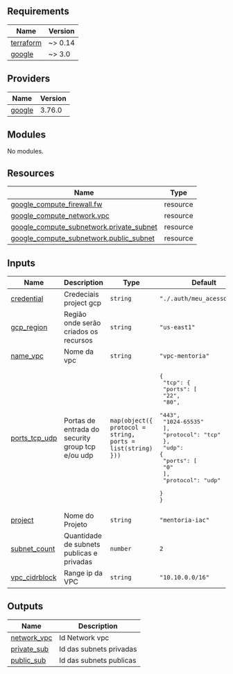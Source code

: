 ## Requirements

| Name | Version |
|------|---------|
| <a name="requirement_terraform"></a> [terraform](#requirement\_terraform) | ~> 0.14 |
| <a name="requirement_google"></a> [google](#requirement\_google) | ~> 3.0 |

## Providers

| Name | Version |
|------|---------|
| <a name="provider_google"></a> [google](#provider\_google) | 3.76.0 |

## Modules

No modules.

## Resources

| Name | Type |
|------|------|
| [google_compute_firewall.fw](https://registry.terraform.io/providers/hashicorp/google/latest/docs/resources/compute_firewall) | resource |
| [google_compute_network.vpc](https://registry.terraform.io/providers/hashicorp/google/latest/docs/resources/compute_network) | resource |
| [google_compute_subnetwork.private_subnet](https://registry.terraform.io/providers/hashicorp/google/latest/docs/resources/compute_subnetwork) | resource |
| [google_compute_subnetwork.public_subnet](https://registry.terraform.io/providers/hashicorp/google/latest/docs/resources/compute_subnetwork) | resource |

## Inputs

| Name | Description | Type | Default | Required |
|------|-------------|------|---------|:--------:|
| <a name="input_credential"></a> [credential](#input\_credential) | Credeciais project gcp | `string` | `"./.auth/meu_acesso.json"` | no |
| <a name="input_gcp_region"></a> [gcp\_region](#input\_gcp\_region) | Região onde serão criados os recursos | `string` | `"us-east1"` | no |
| <a name="input_name_vpc"></a> [name\_vpc](#input\_name\_vpc) | Nome da vpc | `string` | `"vpc-mentoria"` | no |
| <a name="input_ports_tcp_udp"></a> [ports\_tcp\_udp](#input\_ports\_tcp\_udp) | Portas de entrada do security group tcp e/ou udp | `map(object({ protocol = string, ports = list(string) }))` | <pre>{<br>  "tcp": {<br>    "ports": [<br>      "22",<br>      "80",<br>      "443",<br>      "1024-65535"<br>    ],<br>    "protocol": "tcp"<br>  },<br>  "udp": {<br>    "ports": [<br>      "0"<br>    ],<br>    "protocol": "udp"<br>  }<br>}</pre> | no |
| <a name="input_project"></a> [project](#input\_project) | Nome do Projeto | `string` | `"mentoria-iac"` | no |
| <a name="input_subnet_count"></a> [subnet\_count](#input\_subnet\_count) | Quantidade de subnets publicas e privadas | `number` | `2` | no |
| <a name="input_vpc_cidrblock"></a> [vpc\_cidrblock](#input\_vpc\_cidrblock) | Range ip da VPC | `string` | `"10.10.0.0/16"` | no |

## Outputs

| Name | Description |
|------|-------------|
| <a name="output_network_vpc"></a> [network\_vpc](#output\_network\_vpc) | Id Network vpc |
| <a name="output_private_sub"></a> [private\_sub](#output\_private\_sub) | Id das subnets privadas |
| <a name="output_public_sub"></a> [public\_sub](#output\_public\_sub) | Id das subnets publicas |
